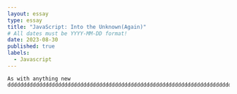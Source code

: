 ```yaml
---
layout: essay
type: essay
title: "JavaScript: Into the Unknown(Again)"
# All dates must be YYYY-MM-DD format!
date: 2023-08-30
published: true
labels:
  - Javascript
---
```


	As with anything new           dddddddddddddddddddddddddddddddddddddddddddddddddddddddddddddddddddddddddddddddddddddddddddddddddddddddddddddddddddddddddddddddddddddddddd
